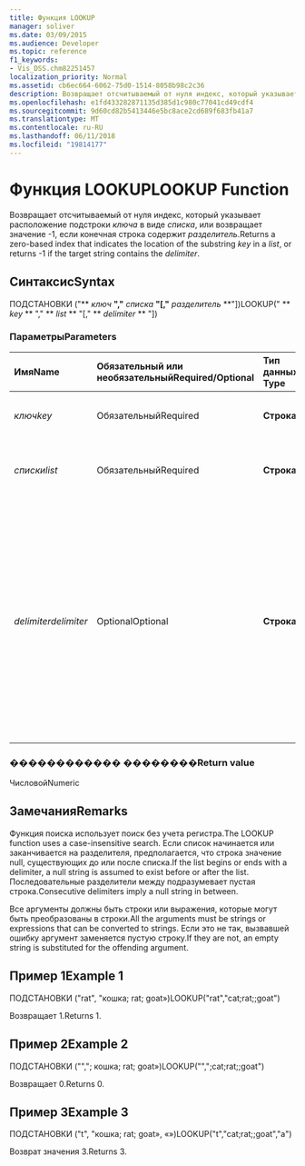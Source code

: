 ```yaml
---
title: Функция LOOKUP
manager: soliver
ms.date: 03/09/2015
ms.audience: Developer
ms.topic: reference
f1_keywords:
- Vis_DSS.chm82251457
localization_priority: Normal
ms.assetid: cb6ec664-6062-75d0-1514-8058b98c2c36
description: Возвращает отсчитываемый от нуля индекс, который указывает расположение ключа подстроки в списке, или возвращает значение -1, если конечная строка содержит разделитель.
ms.openlocfilehash: e1fd433282871135d385d1c980c77041cd49cdf4
ms.sourcegitcommit: 9d60cd82b5413446e5bc8ace2cd689f683fb41a7
ms.translationtype: MT
ms.contentlocale: ru-RU
ms.lasthandoff: 06/11/2018
ms.locfileid: "19814177"
---
```

# <a name="lookup-function"></a><span data-ttu-id="1eb07-103">Функция LOOKUP</span><span class="sxs-lookup"><span data-stu-id="1eb07-103">LOOKUP Function</span></span>

<span data-ttu-id="1eb07-104">Возвращает отсчитываемый от нуля индекс, который указывает расположение подстроки _ключа_ в виде _списка_, или возвращает значение -1, если конечная строка содержит _разделитель_.</span><span class="sxs-lookup"><span data-stu-id="1eb07-104">Returns a zero-based index that indicates the location of the substring  _key_ in a  _list_, or returns -1 if the target string contains the  _delimiter_.</span></span>
  
## <a name="syntax"></a><span data-ttu-id="1eb07-105">Синтаксис</span><span class="sxs-lookup"><span data-stu-id="1eb07-105">Syntax</span></span>

<span data-ttu-id="1eb07-106">ПОДСТАНОВКИ ("** *ключ* **","** *списка* **"[,"** *разделитель* **"])</span><span class="sxs-lookup"><span data-stu-id="1eb07-106">LOOKUP(" ** *key* ** "," ** *list* ** "[," ** *delimiter* ** "])</span></span> 
  
### <a name="parameters"></a><span data-ttu-id="1eb07-107">Параметры</span><span class="sxs-lookup"><span data-stu-id="1eb07-107">Parameters</span></span>

|<span data-ttu-id="1eb07-108">**Имя**</span><span class="sxs-lookup"><span data-stu-id="1eb07-108">**Name**</span></span>|<span data-ttu-id="1eb07-109">**Обязательный или необязательный**</span><span class="sxs-lookup"><span data-stu-id="1eb07-109">**Required/Optional**</span></span>|<span data-ttu-id="1eb07-110">**Тип данных**</span><span class="sxs-lookup"><span data-stu-id="1eb07-110">**Data Type**</span></span>|<span data-ttu-id="1eb07-111">**Описание**</span><span class="sxs-lookup"><span data-stu-id="1eb07-111">**Description**</span></span>|
|:-----|:-----|:-----|:-----|
| <span data-ttu-id="1eb07-112">_ключ_</span><span class="sxs-lookup"><span data-stu-id="1eb07-112">_key_</span></span> <br/> |<span data-ttu-id="1eb07-113">Обязательный</span><span class="sxs-lookup"><span data-stu-id="1eb07-113">Required</span></span>  <br/> |<span data-ttu-id="1eb07-114">**Строка**</span><span class="sxs-lookup"><span data-stu-id="1eb07-114">**String**</span></span> <br/> |<span data-ttu-id="1eb07-115">Строка, которую требуется найти.</span><span class="sxs-lookup"><span data-stu-id="1eb07-115">The string that you want to look up.</span></span>  <br/> |
| <span data-ttu-id="1eb07-116">_списки_</span><span class="sxs-lookup"><span data-stu-id="1eb07-116">_list_</span></span> <br/> |<span data-ttu-id="1eb07-117">Обязательный</span><span class="sxs-lookup"><span data-stu-id="1eb07-117">Required</span></span>  <br/> |<span data-ttu-id="1eb07-118">**Строка**</span><span class="sxs-lookup"><span data-stu-id="1eb07-118">**String**</span></span> <br/> | <span data-ttu-id="1eb07-119">Список, в котором требуется выполнить поиск.</span><span class="sxs-lookup"><span data-stu-id="1eb07-119">The list in which you want to search.</span></span>  <br/> |
| <span data-ttu-id="1eb07-120">_delimiter_</span><span class="sxs-lookup"><span data-stu-id="1eb07-120">_delimiter_</span></span> <br/> |<span data-ttu-id="1eb07-121">Optional</span><span class="sxs-lookup"><span data-stu-id="1eb07-121">Optional</span></span>  <br/> |<span data-ttu-id="1eb07-122">**Строка**</span><span class="sxs-lookup"><span data-stu-id="1eb07-122">**String**</span></span> <br/> | <span data-ttu-id="1eb07-123">Строка для использования в качестве разделителя в _списке_.</span><span class="sxs-lookup"><span data-stu-id="1eb07-123">The string to use as a delimiter within  _list_.</span></span> <span data-ttu-id="1eb07-124">Строка _разделителя_ может быть несколько символов в длину и может включать многобайтовых символов.</span><span class="sxs-lookup"><span data-stu-id="1eb07-124">A  _delimiter_ string can be more than one character in length and may include multibyte characters.</span></span> <span data-ttu-id="1eb07-125">Значение по умолчанию — точка с запятой.</span><span class="sxs-lookup"><span data-stu-id="1eb07-125">The default is a semicolon.</span></span>  <br/> |
   
### <a name="return-value"></a><span data-ttu-id="1eb07-126">������������ ��������</span><span class="sxs-lookup"><span data-stu-id="1eb07-126">Return value</span></span>

<span data-ttu-id="1eb07-127">Числовой</span><span class="sxs-lookup"><span data-stu-id="1eb07-127">Numeric</span></span>
  
## <a name="remarks"></a><span data-ttu-id="1eb07-128">Замечания</span><span class="sxs-lookup"><span data-stu-id="1eb07-128">Remarks</span></span>

<span data-ttu-id="1eb07-129">Функция поиска использует поиск без учета регистра.</span><span class="sxs-lookup"><span data-stu-id="1eb07-129">The LOOKUP function uses a case-insensitive search.</span></span> <span data-ttu-id="1eb07-130">Если список начинается или заканчивается на разделителя, предполагается, что строка значение null, существующих до или после списка.</span><span class="sxs-lookup"><span data-stu-id="1eb07-130">If the list begins or ends with a delimiter, a null string is assumed to exist before or after the list.</span></span> <span data-ttu-id="1eb07-131">Последовательные разделители между подразумевает пустая строка.</span><span class="sxs-lookup"><span data-stu-id="1eb07-131">Consecutive delimiters imply a null string in between.</span></span> 
  
<span data-ttu-id="1eb07-132">Все аргументы должны быть строки или выражения, которые могут быть преобразованы в строки.</span><span class="sxs-lookup"><span data-stu-id="1eb07-132">All the arguments must be strings or expressions that can be converted to strings.</span></span> <span data-ttu-id="1eb07-133">Если это не так, вызвавшей ошибку аргумент заменяется пустую строку.</span><span class="sxs-lookup"><span data-stu-id="1eb07-133">If they are not, an empty string is substituted for the offending argument.</span></span> 
  
## <a name="example-1"></a><span data-ttu-id="1eb07-134">Пример 1</span><span class="sxs-lookup"><span data-stu-id="1eb07-134">Example 1</span></span>

<span data-ttu-id="1eb07-135">ПОДСТАНОВКИ ("rat", "кошка; rat; goat»)</span><span class="sxs-lookup"><span data-stu-id="1eb07-135">LOOKUP("rat","cat;rat;;goat")</span></span>
  
<span data-ttu-id="1eb07-136">Возвращает 1.</span><span class="sxs-lookup"><span data-stu-id="1eb07-136">Returns 1.</span></span>
  
## <a name="example-2"></a><span data-ttu-id="1eb07-137">Пример 2</span><span class="sxs-lookup"><span data-stu-id="1eb07-137">Example 2</span></span>

<span data-ttu-id="1eb07-138">ПОДСТАНОВКИ ("","; кошка; rat; goat»)</span><span class="sxs-lookup"><span data-stu-id="1eb07-138">LOOKUP("",";cat;rat;;goat")</span></span>
  
<span data-ttu-id="1eb07-139">Возвращает 0.</span><span class="sxs-lookup"><span data-stu-id="1eb07-139">Returns 0.</span></span>
  
## <a name="example-3"></a><span data-ttu-id="1eb07-140">Пример 3</span><span class="sxs-lookup"><span data-stu-id="1eb07-140">Example 3</span></span>

<span data-ttu-id="1eb07-141">ПОДСТАНОВКИ ("t", "кошка; rat; goat», «»)</span><span class="sxs-lookup"><span data-stu-id="1eb07-141">LOOKUP("t","cat;rat;;goat","a")</span></span>
  
<span data-ttu-id="1eb07-142">Возврат значения 3.</span><span class="sxs-lookup"><span data-stu-id="1eb07-142">Returns 3.</span></span>
  

